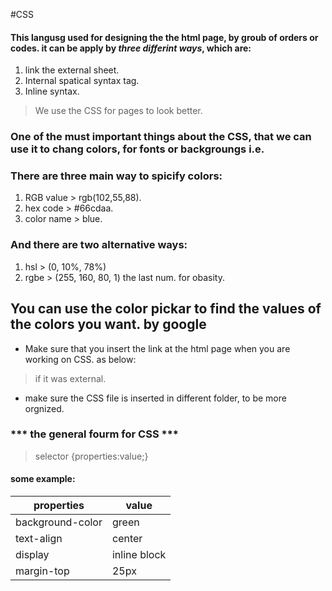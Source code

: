 #CSS
#### This langusg used for designing the the html page, by groub of orders or codes. it can be apply by _three differint ways_, which are:
1. link the external sheet.
2. Internal spatical syntax tag.
3. Inline syntax.

> We use the CSS for pages to look better.

### One of the must important things about the CSS, that we can use it to chang colors, for fonts or backgroungs i.e.

### There are three main way to spicify colors:
1. RGB value > rgb(102,55,88).
2. hex code > #66cdaa.
3. color name > blue.

### And there are two alternative ways:
1. hsl > (0, 10%, 78%)
2. rgbe > (255, 160, 80, 1) the last num. for obasity.

## You can use the color pickar to find the values of the colors you want. by google

* Make sure that you insert the link at the html page when you are working on CSS. as below:
> <Link rel="stylesheet" href="the folder name/the name of the sheet"> if it was external.
* make sure the CSS file is inserted in different folder, to be more orgnized.

### *** the general fourm for CSS ***
> selector {properties:value;}

#### some example:
properties|value
----------|-----
background-color|green
text-align|center
display|inline block
margin-top|25px

